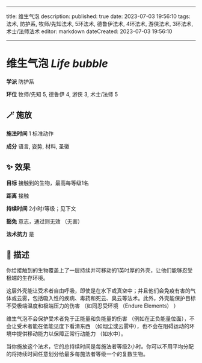 
---
title: 维生气泡
description: 
published: true
date: 2023-07-03 19:56:10
tags: 法术, 防护系, 牧师/先知法术, 5环法术, 德鲁伊法术, 4环法术, 游侠法术, 3环法术, 术士/法师法术
editor: markdown
dateCreated: 2023-07-03 19:56:10

---

# **维生气泡** *Life bubble*

**学派** 防护系 

**环位** 牧师/先知 5, 德鲁伊 4, 游侠 3, 术士/法师 5

## 🪄 施放

**施法时间** 1 标准动作

**成分** 语言, 姿势, 材料, 圣徽

## ✨ 效果 

**目标** 接触到的生物，最高每等级1名 

**距离** 接触  

**持续时间** 2小时/等级；见下文 

**豁免** 意志，通过则无效 （无害）

**法术抗力** 是

## 📖 描述

你给接触到的生物覆盖上了一层持续并可移动的1英吋厚的外壳，让他们能够忍受极端的生存环境。

这层外壳能让受术者自由呼吸，即使是在水下或真空中；并且他们会免疫有害的气体或云雾，包括吸入性的疾病、毒药和死云、臭云等法术。此外，外壳能保护目标不受极端温度和极端压力的伤害 （如同忍受环境 （Endure Elements） ）

维生气泡不会保护受术者免于正能量和负能量的伤害 （例如在正负能量位面），不会让受术者能在低能见度下看清东西 （如烟尘或云雾中），也不会在阻碍运动的环境中提供移动能力以保障正常行动能力 （如水中）。

当你施放这个法术，它的总持续时间是每施法者等级2小时。你可以不用平均分配的将持续时间任意划分给最多每施法者等级一个的复数生物。
    